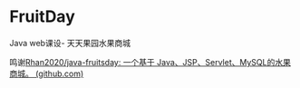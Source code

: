 # FruitDay
Java web课设- 天天果园水果商城





鸣谢[Rhan2020/java-fruitsday: 一个基于 Java、JSP、Servlet、MySQL的水果商城。 (github.com)](https://github.com/Rhan2020/java-fruitsday)
